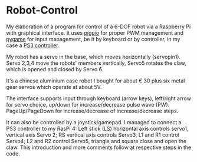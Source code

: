 # Robot-Control
My elaboration of a program for control of a 6-DOF robot via a Raspberry Pi with graphical interface. It uses <a href="https://github.com/joan2937/pigpio">pigpio</a> for proper PWM management and  <a href="https://www.pygame.org/">pygame</a> for input management, be it by keyboard or by controller, in my case a <a href="https://pythonhosted.org/triangula/sixaxis.html">PS3 controller</a>.

My robot has a servo in the base, which moves horizontally (servopin1). Servo 2,3,4 move the robots' members vertically, Servo5 rotates the claw, which is opened and closed by Servo 6.

It's a chinese aluminium case robot I bought for about € 30 plus six metal gear servos which operate at about 5V.

The interface supports input through keyboard (arrow keys), left/right arrow for servo choice, up/down for increase/decrease pulse wave (PW). PageUp/PageDown for increase/decrease of increase/decrease steps. 

It can also be controlled by a joystick/gamepad. I managed to connect a PS3 controller to my RasPi 4:
Left stick (LS) horizontal axis controls servo1, vertical axis Servo 2;
RS vertical axis controls Servo3, L1 and R1 control Servo4;
L2 and R2 control Servo5, triangle and square close and open the claw.
This introduction and more comments follow at respective steps in the code.
